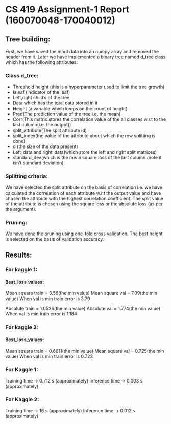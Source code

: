 # CS 419 Assignment-1 Report (160070048-170040012)

## Tree building:
First, we have saved the input data into an numpy array and removed the header from it.
Later we have implemented a binary tree named d_tree class which has the following attributes:

### Class d_tree:
* Threshold height (this is a hyperparameter used to limit the tree growth)
* Isleaf (indicator of the leaf)
* Left,right child’s of the tree
* Data which has the total data stored in it
* Height (a variable which keeps on the count of height)
* Pred(The prediction value of the tree i.e. the mean)
* Corr(This matrix stores the correlation value of the all classes w.r.t to the last column(i.e. the output))
* split_attribute(The split attribute id)
* split_index(the value of the attribute about which the row splitting is done)
* d (the size of the data present)
* Left_data and right_data(which store the left and right split matrices)
* standard_dev(which is the mean square loss of the last column (note it isn’t standard deviation)

### Splitting criteria:
We have selected the split attribute on the basis of correlation i.e. we have calculated the correlation of each attribute w.r.t the output value and have chosen the attribute with the highest correlation coefficient. 
The split value of the attribute is chosen using the square loss or the absolute loss (as per the argument).


### Pruning:
We have done the pruning using one-fold cross validation.
The best height is selected on the basis of validation accuracy.


## Results:
### For kaggle 1:

#### Best_loss_values:
Mean square train = 3.56(the min value)
Mean square val = 7.09(the min value)
When val is min train error is 3.79

Absolute train = 1.0536(the min value)
Absolute val =  1.774(the min value)
When val is min train error is 1.184

### For kaggle 2:

#### Best_loss_values:
Mean square train = 0.6611(the min value)
Mean square val = 0.725(the min value)
When val is min train error is 0.723


### For Kaggle 1:

Training time -> 0.712 s  (approximately)
Inference time ->  0.003 s  (approximately)

### For Kaggle 2:

Training time -> 16 s (approximately)
Inference time ->  0.012 s (approximately)
